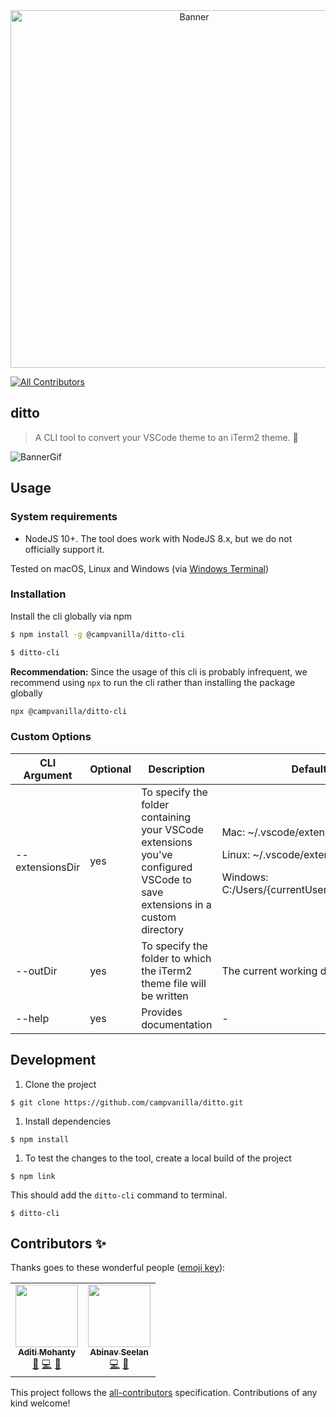 <div align="center">
  <img width="572" alt="Banner" src="https://user-images.githubusercontent.com/6417910/99180750-0681c680-274f-11eb-9928-c691a7a0198a.png">
</div>

<!-- ALL-CONTRIBUTORS-BADGE:START - Do not remove or modify this section -->
[![All Contributors](https://img.shields.io/badge/all_contributors-2-orange.svg?style=flat-square)](#contributors-)
<!-- ALL-CONTRIBUTORS-BADGE:END -->

## ditto

> A CLI tool to convert your VSCode theme to an iTerm2 theme. 🎨

![BannerGif](https://user-images.githubusercontent.com/6417910/99155780-1662c180-26e1-11eb-92b8-7ae6c2fb22a2.gif)


## Usage

### System requirements

- NodeJS 10+. The tool does work with NodeJS 8.x, but we do not officially support it.

Tested on macOS, Linux and Windows (via [Windows Terminal](https://www.microsoft.com/en-us/p/windows-terminal/9n0dx20hk701?activetab=pivot:overviewtab))

### Installation

Install the cli globally via npm

```bash
$ npm install -g @campvanilla/ditto-cli

$ ditto-cli
```

**Recommendation:** Since the usage of this cli is probably infrequent, we recommend using `npx` to run the cli rather than installing the package globally

```bash
npx @campvanilla/ditto-cli
```

### Custom Options

<table>
  <thead>
    <tr>
      <th width='20%'>
        CLI Argument
      </th>
      <th width='10%'>
        Optional
      </th>
      <th width='45%'>
        Description
      </th>
      <th width='25%'>
        Default Value
      </th>
    </tr>
  </thead>
  <tbody>
    <tr>
      <td>--extensionsDir</td>
      <td>yes</td>
      <td>To specify the folder containing your VSCode extensions you've configured VSCode to save extensions in a custom directory</td>
      <td>
        <p>Mac: ~/.vscode/extensions</p>
        <p>Linux: ~/.vscode/extensions</p>
        <p>Windows: C:/Users/{currentUser}/.vscode/extensions</p>
      </td>
    </tr>
    <tr>
      <td>--outDir</td>
      <td>yes</td>
      <td>To specify the folder to which the iTerm2 theme file will be written</td>
      <td>The current working directory</td>
    </tr>
    <tr>
      <td>--help</td>
      <td>yes</td>
      <td>Provides documentation</td>
      <td>-</td>
    </tr>
  </tbody>
</table>


## Development

1. Clone the project

```
$ git clone https://github.com/campvanilla/ditto.git
```

1. Install dependencies

```
$ npm install
```

1. To test the changes to the tool, create a local build of the project

```
$ npm link
```

This should add the `ditto-cli` command to terminal.

```
$ ditto-cli
```


## Contributors ✨

Thanks goes to these wonderful people ([emoji key](https://allcontributors.org/docs/en/emoji-key)):

<!-- ALL-CONTRIBUTORS-LIST:START - Do not remove or modify this section -->
<!-- prettier-ignore-start -->
<!-- markdownlint-disable -->
<table>
  <tr>
    <td align="center"><a href="https://aditimohanty.com"><img src="https://avatars3.githubusercontent.com/u/6426069?v=4" width="100px;" alt=""/><br /><sub><b>Aditi Mohanty</b></sub></a><br /><a href="#ideas-rheaditi" title="Ideas, Planning, & Feedback">🤔</a> <a href="https://github.com/campvanilla/ditto/commits?author=rheaditi" title="Code">💻</a> <a href="#maintenance-rheaditi" title="Maintenance">🚧</a></td>
    <td align="center"><a href="https://abinavseelan.com"><img src="https://avatars2.githubusercontent.com/u/6417910?v=4" width="100px;" alt=""/><br /><sub><b>Abinav Seelan</b></sub></a><br /><a href="https://github.com/campvanilla/ditto/commits?author=abinavseelan" title="Code">💻</a> <a href="#maintenance-abinavseelan" title="Maintenance">🚧</a></td>
  </tr>
</table>

<!-- markdownlint-enable -->
<!-- prettier-ignore-end -->
<!-- ALL-CONTRIBUTORS-LIST:END -->

This project follows the [all-contributors](https://github.com/all-contributors/all-contributors) specification. Contributions of any kind welcome!
